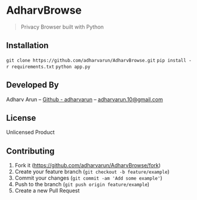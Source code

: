 # AdharvBrowse
> Privacy Browser built with Python

## Installation
`git clone https://github.com/adharvarun/AdharvBrowse.git`
`pip install -r requirements.txt`
`python app.py`

## Developed By
Adharv Arun – [Github - adharvarun](https://github.com/adharvarun) – adharvarun.10@gmail.com

## License
Unlicensed Product

## Contributing

1. Fork it (<https://github.com/adharvarun/AdharvBrowse/fork>)
2. Create your feature branch (`git checkout -b feature/example`)
3. Commit your changes (`git commit -am 'Add some example'`)
4. Push to the branch (`git push origin feature/example`)
5. Create a new Pull Request
